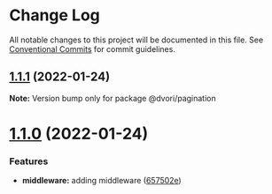 # Change Log

All notable changes to this project will be documented in this file.
See [Conventional Commits](https://conventionalcommits.org) for commit guidelines.

## [1.1.1](https://github.com/dvorijs/dvori/compare/v1.1.0...v1.1.1) (2022-01-24)

**Note:** Version bump only for package @dvori/pagination





# [1.1.0](https://github.com/dvorijs/dvori/compare/v1.0.3...v1.1.0) (2022-01-24)


### Features

* **middleware:** adding middleware ([657502e](https://github.com/dvorijs/dvori/commit/657502eddc49f3b7f907e64e58c58fb0c248da85))
